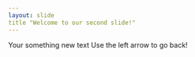 ```yaml
---
layout: slide
title "Welcome to our second slide!"
---
```

Your something new text
Use the left arrow to go back!
